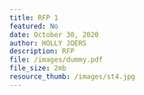 ```yaml
---
title: RFP 1
featured: No
date: October 30, 2020
author: HOLLY JOERS
description: RFP
file: /images/dummy.pdf
file_size: 2mb
resource_thumb: /images/st4.jpg
---
```

